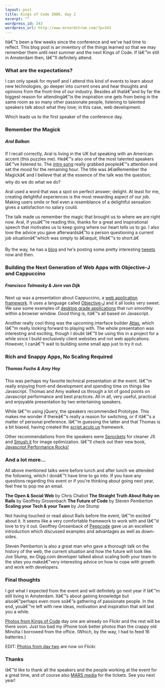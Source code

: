 ```yaml
--- 
layout: post
title: Kings of Code 2009, day 2
excerpt: ""
wordpress_id: 343
wordpress_url: http://www.mrnordstrom.com/?p=343
---
```

<p>Itâ€™s been a few weeks since the conference and we've had time to reflect. This blog post is an inventory of the things learned so that we may remember them until next summer and the next Kings of Code. If Iâ€™m still in Amsterdam then, Iâ€™ll definitely attend.</p>

<h3>What are the expectations?</h3>
<p>I can only speak for myself and I attend this kind of events to learn about new technologies, go deeper into current ones and hear thoughts and opinions from the front-line of our industry. Besides all thatâ€”and by far the biggest reason for attendingâ€”is the inspiration one gets from being in the same room as so many other passionate people, listening to talented speakers talk about what they love; in this case, web development.</p>

<p>Which leads us to the first speaker of the conference day.</p>

<h3>Remember the Magick</h3>
<h5>Aral Balkan</h5>
<p>If I recall correctly, Aral is living in the UK  but speaking with an American accent (this puzzles me). Heâ€™s also one of the most talented speakers Iâ€™ve listened to. The <a href="http://www.youtube.com/watch?v=PtY2JXNk0QI">intro song</a> really grabbed peopleâ€™s attention and set the mood for the remaining hour. The title was â€œRemember the Magickâ€ and I believe that at the essence of the talk was the question; why do we do what we do?</p>

<p>Aral used a word that was a spot on perfect answer; delight. At least for me, creating delightful experiences is the most rewarding aspect of our job. Making users smile or feel even a resemblance of a delightful sensation gives a satisfaction no salary could.</p> 

<p>The talk made us remember the magic that brought us to where we are right now. Aral, if youâ€™re reading this, thanks for a great and inspirational speech that motivates us to keep going where our heart tells us to go. I also love the advice you gave afterwardsâ€”to a person questioning a current job situationâ€”which was simply to â€œquit, lifeâ€™s to short.â€</p>

<p>By the way, he has a <a href="http://aralbalkan.com/">blog</a> and he's posting some pretty interesting <a href="http://twitter.com/aral">tweets</a> now and then.</p>

<h3>Building the Next Generation of Web Apps with Objective-J and Cappuccino</h3>
<h5>Francisco Tolmasky & Jorn van Dijk</h5>
<p>Next up was a presentation about Cappuccino, a <a href="http://cappuccino.org/">web application framework</a>. It uses a language called <a href="http://cappuccino.org/learn/tutorials/objective-j-tutorial.php">Objective-J</a> and it all looks very sweet. We saw some examples of <a href="http://280slides.com/">desktop grade applications</a> that run smoothly within a browser window. Good thing is, itâ€™s all based on Javascript.</p>

<p>Another really cool thing was the upcoming interface builder <a href="http://280atlas.com/">Atlas</a>, which Iâ€™m really looking forward to playing with. The whole presentation was interesting and exciting, though I doubt Iâ€™ll be using this in a project for a while since I build exclusively client websites and not web applications. However, I canâ€™t wait to building some small app just to try it out.</p>

<h3>Rich and Snappy Apps, No Scaling Required</h3>
<h5>Thomas Fuchs & Amy Hoy</h5>
<p>This was perhaps my favorite technical presentation at the event. Iâ€™m really enjoying front-end development and spending time on things like Javascript. Thomas and Amy walked us through a lot of good points on Javascript performance and best practices. All in all, very useful, practical and enjoyable presentation by two entertaining speakers.</p>

<p>While Iâ€™m using jQuery, the speakers recommended Prototype. This makes me wonder if thereâ€™s really a reason for switching, or if itâ€™s a matter of personal preference. Iâ€™m guessing the latter and that Thomas is a bit biased, having created the <a href="http://script.aculo.us/">script.aculo.us</a> framework.</p>

<p>Other recommendations from the speakers were <a href="http://getsprockets.org/">Sprockets</a> for cleaner JS and <a href="http://www.smushit.com/">Smush.it</a> for image optimization. Iâ€™ll check out their new book, <a href="http://javascriptrocks.com/performance/">Javascript Performance Rocks!</a></p>

<h3>And a lot more...</h3>
<p>All above mentioned talks were before lunch and after lunch we attended the following, which I donâ€™t have time to go into. If you have any questions regarding this event or if you're thinking about going next year, feel free to pop me an email.</p>

<strong>The Open & Social Web</strong> by Chris Chabot
<strong>The Straight Truth About Ruby on Rails</strong> by Geoffrey Grosenbach
<strong>The Future of Code</strong> by Steven Pemberton
<strong>Scaling your Tech & your Team</strong> by Joe Stump

<p>Not having touched or read about Rails before the event, Iâ€™m excited about it. It seems like a very comfortable framework to work with and Iâ€™d love to try it out. Geoffrey Grosenback of <a href="http://peepcode.com/">Peepcode</a> gave us an excellent introduction which discussed examples and advantages as well as down-sides.</p>

<p>Steven Pemberton is also a great man who gave a thorough talk on the history of the web, the current situation and how the future will look like. Joe Stump, ex-Digg.com developer talked about scaling both your team to the sites you makeâ€”very interesting advice on how to cope with growth and work with developers.</p>

<h3>Final thoughts</h3>
<p>I got what I expected from the event and will definitely go next year if Iâ€™m still living in Amsterdam. Itâ€™s about gaining knowledge but alsoâ€”perhaps even more soâ€”a gathering of passionate people. In the end, youâ€™re left with new ideas, motivation and inspiration that will last you a while.</p>

<p><a href="http://www.flickr.com/photos/mrnordstrom/sets/72157621567364391/">Photos from Kings of Code</a> day one are already on Flickr and the rest will be there soon. Just too bad my iPhone took better photos than the crappy old Minolta I borrowed from the office. (Which, by the way, I had to feed 16 batteries.)</p>

<p>EDIT: <a href="http://www.flickr.com/photos/mrnordstrom/sets/72157621694059984/">Photos from day two</a> are now on Flickr.</p>

<h3>Thanks</h3>
<p>Iâ€™d like to thank all the speakers and the people working at the event for a great time, and of course also <a href="http://www.marsmedia.nl/">MARS media</a> for the tickets. See you next year!<p>
